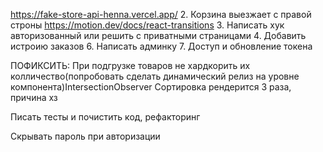 https://fake-store-api-henna.vercel.app/ 2. Корзина выезжает с правой строны https://motion.dev/docs/react-transitions 3. Написать хук авторизованный или решить с приватными страницами 4. Добавить истроию заказов 6. Написать админку 7. Доступ и обновление токена

ПОФИКСИТЬ:
При подгрузке товаров не хардкорить их колличество(попробовать сделать динамический релиз на уровне компонента)IntersectionObserver
Сортировка рендерится 3 раза, причина хз

Писать тесты и почистить код, рефакторинг

Cкрывать пароль при авторизации
